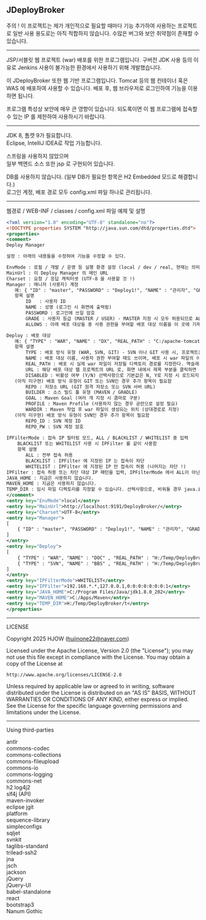 JDeployBroker
------------------------------------------------------------------------------
주의 !
이 프로젝트는 제가 개인적으로 필요할 때마다 기능 추가하여 사용하는 프로젝트로
일반 사용 용도로는 아직 적합하지 않습니다.
수많은 버그와 보안 취약점이 존재할 수 있습니다.

------------------------------------------------------------------------------

JSP/서블릿 웹 프로젝트 (war) 배포를 위한 프로그램입니다.
구버전 JDK 사용 등의 이유로 Jenkins 사용이 불가능한 환경에서 사용하기 위해 개발했습니다.

이 JDeployBroker 또한 웹 기반 프로그램입니다.
Tomcat 등의 웹 컨테이너 혹은 WAS 에 배포하여 사용할 수 있습니다.
배포 후, 웹 브라우저로 로그인하여 기능을 이용하면 됩니다.


프로그램 특성상 보안에 매우 큰 영향이 있습니다.
되도록이면 이 웹 프로그램에 접속할 수 있는 IP 를 제한하여 사용하시기 바랍니다.

------------------------------------------------------------------------------
JDK 8, 톰캣 9가 필요합니다.  
Eclipse, IntelliJ IDEA로 작업 가능합니다.  

스프링을 사용하지 않았으며  
일부 백엔드 소스 또한 jsp 로 구현되어 있습니다.  

DB를 사용하지 않습니다. (일부 DB가 필요한 항목은 H2 Embedded 모드로 해결합니다.)   
로그인 계정, 배포 경로 모두 config.xml 파일 하나로 관리됩니다.  

------------------------------------------------------------------------------

웹경로 / WEB-INF / classes / config.xml 파일 예제 및 설명

```xml
<?xml version="1.0" encoding="UTF-8" standalone="no"?>
<!DOCTYPE properties SYSTEM "http://java.sun.com/dtd/properties.dtd">
<properties>
<comment>
Deploy Manager

설정 : 아래의 내용들을 수정하여 기능을 수정할 수 있다.

EnvMode : 로컬 / 개발 / 운영 등 실행 환경 설정 (local / dev / real, 현재는 의미가 없으며, 이 셋 중 아무 값이나 넣으면 된다.)
MainUrl : 이 Deploy Manager 의 메인 URL
Charset : 요청 / 응답 캐릭터셋 (UTF-8 을 사용할 것 !)
Manager : 매니저 (사용자) 계정
   예: { "ID" : "master", "PASSWORD" : "Deploy1!", "NAME" : "관리자", "GRADE" : "MASTER", "ALLOWS" : "" }
   항목 설명
       ID   : 사용자 ID
       NAME : 성명 (로그인 시 화면에 출력됨)
       PASSWORD : 로그인에 쓰일 암호 
       GRADE : 사용자 등급 (MASTER / USER) - MASTER 지정 시 모두 허용되므로 ALLOWS 항목이 의미가 없어짐.
       ALLOWS : 아래 배포 대상들 중 사용 권한을 부여할 배포 대상 이름을 이 곳에 기재하며, 콤마로 구분한다.

Deploy : 배포 대상
   예: { "TYPE" : "WAR", "NAME" : "DX", "REAL_PATH" : "C:/apache-tomcat-9.0.104/webapps/", "URL" : "http://192.168.0.11:8080/DOC/" }
   항목 설명
       TYPE : 배포 방식 유형 (WAR, SVN, GIT) - SVN 이나 GIT 사용 시, 프로젝트는 Maven 을 사용해야 하며, 프로젝트 루트 경로에 pom.xml 이 존재해야 함.
       NAME : 배포 대상 이름, 사용자 권한 부여할 때도 쓰이며, 배포 시 war 파일의 이름으로도 쓰인다.
       REAL_PATH : 배포 시 실제 war 파일이 저장될 디렉토리 경로를 지정한다. 역슬래시는 일반슬래시로 바꾸어 써야 한다. war 파일이 이미 존재하는 경우 덮어 씌워진다.
       URL : 해당 배포 대상 웹 프로젝트의 URL 로, 화면 내에서 제목 부분을 클릭하면 이 URL이 새 창으로 호출된다.
       DISABLED : 비활성 여부 (Y/N) 선택사항으로 기본값은 N, Y로 지정 시 로드되지 않음. (사용하지 않으나 기록으로 남기고 싶을 때 사용)
   (아직 미구현) 배포 방식 유형이 GIT 또는 SVN인 경우 추가 항목이 필요함
       REPO : 저장소 URL (GIT 원격 저장소 또는 SVN 서버 URL)
       BUILDER : 소스 빌드 툴 유형 (MAVEN / GRADLE)
       GOAL : Maven Goal (여러 개 지정 시 콤마로 구분)
       PROFILE : Maven Profile (사용하지 않는 경우 공란으로 설정 필요) 
       WARDIR : Maven 작업 후 war 파일이 생성되는 위치 (상대경로로 지정)
   (아직 미구현) 배포 방식 유형이 SVN인 경우 추가 항목이 필요함
       REPO_ID : SVN 계정 ID
       REPO_PW : SVN 계정 암호
       
IPFilterMode : 접속 IP 필터링 모드, ALL / BLACKLIST / WHITELIST 중 입력
    BLACKLIST 또는 WHITELIST 사용 시 IPFilter 를 같이 사용함
    항목 설명
       ALL : 전부 접속 허용
       BLACKLIST : IPFilter 에 지정된 IP 는 접속이 차단
       WHITELIST : IPFilter 에 지정된 IP 만 접속이 허용 (나머지는 차단 !)
IPFilter : 접속 허용 또는 차단 대상 IP 패턴을 입력, IPFilterMode 에서 ALL이 아닌 다른 항목 사용 시 필요함. 콤마로 구분.
JAVA_HOME : 지금은 사용하지 않습니다.
MAVEN_HOME : 지금은 사용하지 않습니다.
TEMP_DIR : 임시 파일 디렉토리를 지정할 수 있습니다. 선택사항으로, 비워둘 경우 java.io.tmpdir 환경변수 값을 사용합니다.
</comment>
<entry key="EnvMode">local</entry>
<entry key="MainUrl">http://localhost:9191/DeployBroker/</entry>
<entry key="Charset">UTF-8</entry>
<entry key="Manager">
[
    { "ID" : "master", "PASSWORD" : "Deploy1!", "NAME" : "관리자", "GRADE" : "MASTER", "ALLOWS" : "" }
]
</entry>
<entry key="Deploy">
[
    { "TYPE" : "WAR", "NAME" : "DOC" , "REAL_PATH" : "H:/Temp/DeployBroker/1", "URL" : "http://localhost:9191/DeployBroker/" },
    { "TYPE" : "SVN", "NAME" : "BBS" , "REAL_PATH" : "H:/Temp/DeployBroker/2", "URL" : "http://localhost:9191/DeployBroker/", "REPO" : "https://192.168.0.11/svn/bbs", "REPO_ID" : "", "REPO_PW" : "", "BUILDER" : "MAVEN", "GOAL" : "install", "PROFILE" : "dev", "WARDIR" : "/target/BBS.war", "DISABLED" : "Y" }
]
</entry>
<entry key="IPFilterMode">WHITELIST</entry>
<entry key="IPFilter">192.168.*.*,127.0.0.1,0:0:0:0:0:0:0:1</entry>
<entry key="JAVA_HOME">C:/Program Files/Java/jdk1.8.0_202</entry>
<entry key="MAVEN_HOME">C:/Apps/Maven</entry>
<entry key="TEMP_DIR">H:/Temp/DeployBroker/t</entry>
</properties>
```
------------------------------------------------------------------------------
LICENSE

Copyright 2025 HJOW (hujinone22@naver.com)

Licensed under the Apache License, Version 2.0 (the "License");
you may not use this file except in compliance with the License.
You may obtain a copy of the License at

    http://www.apache.org/licenses/LICENSE-2.0

Unless required by applicable law or agreed to in writing, software
distributed under the License is distributed on an "AS IS" BASIS,
WITHOUT WARRANTIES OR CONDITIONS OF ANY KIND, either express or implied.
See the License for the specific language governing permissions and
limitations under the License.

------------------------------------------------------------------------------
Using third-parties

antlr  
commons-codec  
commons-collections  
commons-fileupload  
commons-io  
commons-logging  
commons-net  
h2
log4j2  
slf4j (API)  
maven-invoker  
eclipse jgit  
platform  
sequence-library  
simpleconfigs  
sqljet  
svnkit  
taglibs-standard  
trilead-ssh2  
jna  
jsch  
jackson  
jQuery  
jQuery-UI  
babel-standalone  
react  
bootstrap3  
Nanum Gothic  